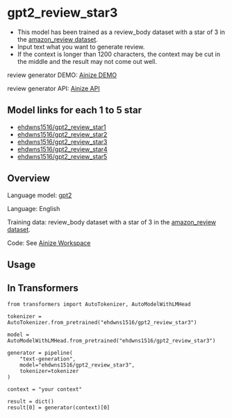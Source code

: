 # gpt2_review_star3

* This model has been trained as a review_body dataset with a star of 3 in the [amazon_review dataset](https://huggingface.co/datasets/amazon_reviews_multi).
* Input text what you want to generate review.
* If the context is longer than 1200 characters, the context may be cut in the middle and the result may not come out well.

review generator DEMO: [Ainize DEMO](https://main-review-generator-ehdwns1516.endpoint.ainize.ai/)

review generator API: [Ainize API](https://ainize.web.app/redirect?git_repo=https://github.com/ehdwns1516/review_generator)

## Model links for each 1 to 5 star
* [ehdwns1516/gpt2_review_star1](https://huggingface.co/ehdwns1516/gpt2_review_star1)
* [ehdwns1516/gpt2_review_star2](https://huggingface.co/ehdwns1516/gpt2_review_star2)
* [ehdwns1516/gpt2_review_star3](https://huggingface.co/ehdwns1516/gpt2_review_star3)
* [ehdwns1516/gpt2_review_star4](https://huggingface.co/ehdwns1516/gpt2_review_star4)
* [ehdwns1516/gpt2_review_star5](https://huggingface.co/ehdwns1516/gpt2_review_star5)

## Overview

Language model: [gpt2](https://huggingface.co/gpt2)

Language: English

Training data: review_body dataset with a star of 3 in the [amazon_review dataset](https://huggingface.co/datasets/amazon_reviews_multi).

Code: See [Ainize Workspace](https://ainize.ai/workspace/create?imageId=hnj95592adzr02xPTqss&git=https://github.com/ehdwns1516/gpt2_review_fine-tunning_note)

## Usage
## In Transformers

```
from transformers import AutoTokenizer, AutoModelWithLMHead
  
tokenizer = AutoTokenizer.from_pretrained("ehdwns1516/gpt2_review_star3")

model = AutoModelWithLMHead.from_pretrained("ehdwns1516/gpt2_review_star3")

generator = pipeline(
    "text-generation",
    model="ehdwns1516/gpt2_review_star3",
    tokenizer=tokenizer
)

context = "your context"

result = dict()
result[0] = generator(context)[0]
```
